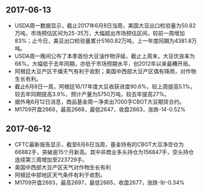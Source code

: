 ## 2017-06-13
- USDA周一数据显示，截止2017年6月8日当周，美国大豆出口检验量为50.82万吨，市场预估区间为25-35万，大幅超出市场预估区间，较前一周增加83%；止今日，美豆出口检验量累计5160.82万吨，上一年度同期为4381.8万吨。
- USDA周一晚间公布了本季首份大豆油作物评级，截止上周末，大豆优良率为66%，大幅低于去年同期，亦低于市场预期水平，创2012年以来最糟开局。
- 阿根廷大豆产区干燥天气有利于收割；美国中西部大豆产区偶有降雨，对作物生长有利。
- 截止6月8日一周，阿根廷16/17年度大豆收获进度90.6%，较上周提高5.1%，较去年同期提高3.9%，预计产量为5750万吨，较去年提高27%。
- 据外电6月12日消息，商品基金周一净卖出7000手CBOT大豆期货合约。
- M1709开盘2668，最高2668，最低2647，收盘2663，涨跌-14-0.52%

## 2017-06-12
- CFTC最新报告显示，截至6月6日当周，基金持有的CBOT大豆净空仓为66882手，突破逾15个月新高。其中非商业多头持仓为156847手，空头持仓连续第三周增加至223729手。
- 美国中西部大豆产区天气对作物生长有利
- 阿根廷中部地区天气条件有利于收割。
- M1709开盘2693，最高2697，最低2665，收盘2677，涨跌-9/-0.34%
